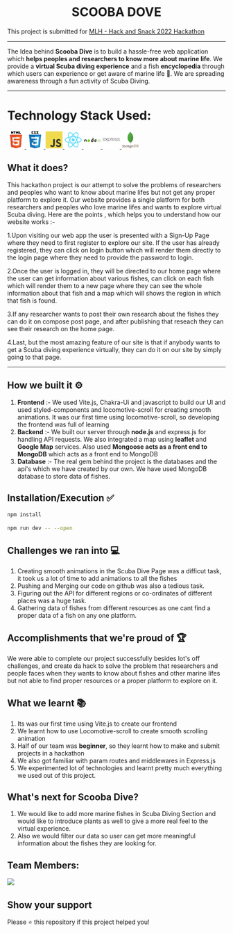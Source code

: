 <h1 align="center"> SCOOBA DOVE </h1> 

This project is submitted for [MLH - Hack and Snack 2022 Hackathon](https://deepdivehacks.devpost.com/)

---

The Idea behind **Scooba Dive** is to build a hassle-free web application which **helps peoples and researchers to know more about marine life**. We provide a **virtual Scuba diving experience** and a fish **encyclopedia** through which users can experience or get aware of marine life 🤿. We are spreading awareness through a fun activity of Scuba Diving.


---

# Technology Stack Used:
<a href="#" target="_blank" rel="noreferrer"> <img src="https://raw.githubusercontent.com/devicons/devicon/master/icons/html5/html5-original-wordmark.svg" alt="html5" width="40" height="40"/> </a>
<a href="#" target="_blank" rel="noreferrer"> <img src="https://raw.githubusercontent.com/devicons/devicon/master/icons/css3/css3-original-wordmark.svg" alt="css3" width="40" height="40"/> </a>
<a href="#" target="_blank" rel="noreferrer"> <img src="https://raw.githubusercontent.com/devicons/devicon/master/icons/javascript/javascript-original.svg" alt="css3" width="40" height="40"/> </a>
<a href="#" target="_blank" rel="noreferrer"> <img src="https://raw.githubusercontent.com/devicons/devicon/master/icons/react/react-original.svg" alt="css3" width="40" height="40"/> </a>
<a href="#" target="_blank" rel="noreferrer"> <img src="https://raw.githubusercontent.com/devicons/devicon/master/icons/nodejs/nodejs-original-wordmark.svg" alt="css3" width="40" height="40"/> </a>
<a href="#" target="_blank" rel="noreferrer"> <img src="https://raw.githubusercontent.com/devicons/devicon/master/icons/express/express-original-wordmark.svg" alt="css3" width="40" height="40"/> </a>
<a href="#" target="_blank" rel="noreferrer"> <img src="https://raw.githubusercontent.com/devicons/devicon/master/icons/mongodb/mongodb-original-wordmark.svg" alt="css3" width="40" height="40"/> </a>

## What it does?

This hackathon project is our attempt to solve the problems of researchers and peoples who want to know about marine lifes but not get any proper platform to explore it. Our website provides a single platform for both researchers and peoples who love marine lifes and wants to explore virtual Scuba diving. Here are the points , which helps you to understand how our website works :-

1.Upon visiting our web app the user is presented with a Sign-Up Page where they need to first register to explore our site. If the user has already registered, they can click on login button which will render them directly to the login page where they need to provide the password to login.

2.Once the user is logged in, they will be directed to our home page where the user can get information about various fishes, can click on each fish which will render them to a new page where  they can see the whole information about that fish and a map which will shows the region in which that fish is found. 

3.If any researcher wants to post their own research about the fishes they can do it on compose post page, and after publishing that reseach they can see their research on the home page.

4.Last, but the most amazing feature of our site is that if anybody wants to get a Scuba diving experience virtually, they can do it on our site by simply going to that page.

---

## How we built it ⚙️

1) **Frontend** :- We used Vite.js, Chakra-Ui and javascript to build our UI and used styled-components and locomotive-scroll for creating smooth animations. It was our first time using locomotive-scroll, so developing the frontend was full of learning
2) **Backend** :- We built our server through **node.js** and express.js for handling API requests. We also integrated a map using **leaflet** and **Google Map** services. Also used **Mongoose acts as a front end to MongoDB** which acts as a front end to MongoDB
3) **Database** :- The real gem behind the project is the databases and the api's which we have created by our own. We have used MongoDB database to store data of fishes. 

## Installation/Execution ✅

```bash
npm install
```
```bash
npm run dev -- --open
```

## Challenges we ran into 💻

1. Creating smooth animations in the Scuba Dive Page was a difficut task, it took us a lot of time to add animations to all the fishes
2. Pushing and Merging our code on github was also a tedious task.
3. Figuring out the API for different regions or co-ordinates of different places was a huge task.
4. Gathering data of fishes from different resources as one cant find a proper data of a fish on any one platform.

## Accomplishments that we're proud of 🏆

We were able to complete our project successfully besides lot's off challenges, and create da hack to solve the problem that researchers and people faces when they wants to know about fishes and other marine lifes but not able to find proper resources or a proper platform to explore on it.

## What we learnt 📚

1) Its was our first time using Vite.js to create our frontend
2) We learnt how to use Locomotive-scroll to create smooth scrolling animation
3) Half of our team was **beginner**, so they learnt how to make and submit projects in a hackathon
4) We also got familiar with param routes and middlewares in Express.js 
5) We experimented lot of technologies and learnt pretty much everything we used out of this project.

## What's next for Scooba Dive?

1) We would like to add more marine fishes in Scuba Diving Section and would like to introduce plants as well to give a more real feel to the virtual experience.
2) Also we would filter our data so user can get more meaningful information about the fishes they are looking for.

## Team Members:
<a href="https://github.com/Garvit1809/DeepDiveHacks/graphs/contributors">
  <img src="https://contrib.rocks/image?repo=Garvit1809/DeepDiveHacks"/>
</a>

## Show your support

Please ⭐️ this repository if this project helped you!
